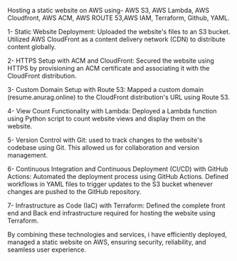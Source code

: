 Hosting a static website on AWS using-
AWS S3, AWS Lambda, AWS Cloudfront, AWS ACM, AWS ROUTE 53,AWS IAM, Terraform, Github, YAML.

1- Static Website Deployment: Uploaded the website's files to an S3 bucket. Utilized AWS CloudFront as a content delivery network (CDN) to distribute content globally.

2- HTTPS Setup with ACM and CloudFront: Secured the website using HTTPS by provisioning an ACM certificate and associating it with the CloudFront distribution.

3- Custom Domain Setup with Route 53: Mapped a custom domain (resume.anurag.online) to the CloudFront distribution's URL using Route 53.

4- View Count Functionality with Lambda: Deployed a Lambda function using Python script to count website views and display them on the website.

5- Version Control with Git: used to track changes to the website's codebase using Git. This allowed us for collaboration and version management.

6- Continuous Integration and Continuous Deployment (CI/CD) with GitHub Actions: Automated the deployment process using GitHub Actions. Defined workflows in YAML files to trigger updates to the S3 bucket whenever 
   changes are pushed to the GitHub repository.

7- Infrastructure as Code (IaC) with Terraform: Defined the complete front end and Back end infrastructure required for hosting the website using Terraform.

   By combining these technologies and services, i have efficiently deployed, managed a static website on AWS, ensuring security, reliability, and seamless user experience.
  














